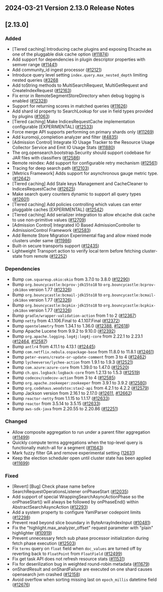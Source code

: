 ## 2024-03-21 Version 2.13.0 Release Notes

## [2.13.0]
### Added
- [Tiered caching] Introducing cache plugins and exposing Ehcache as one of the pluggable disk cache option ([#11874](https://github.com/opensearch-project/OpenSearch/pull/11874))
- Add support for dependencies in plugin descriptor properties with semver range ([#11441](https://github.com/opensearch-project/OpenSearch/pull/11441))
- Add community_id ingest processor ([#12121](https://github.com/opensearch-project/OpenSearch/pull/12121))
- Introduce query level setting `index.query.max_nested_depth` limiting nested queries ([#3268](https://github.com/opensearch-project/OpenSearch/issues/3268)
- Add toString methods to MultiSearchRequest, MultiGetRequest and CreateIndexRequest ([#12163](https://github.com/opensearch-project/OpenSearch/pull/12163))
- Fix error in RemoteSegmentStoreDirectory when debug logging is enabled ([#12328](https://github.com/opensearch-project/OpenSearch/pull/12328))
- Support for returning scores in matched queries ([#11626](https://github.com/opensearch-project/OpenSearch/pull/11626))
- Add shard id property to SearchLookup for use in field types provided by plugins ([#1063](https://github.com/opensearch-project/OpenSearch/pull/1063))
- [Tiered caching] Make IndicesRequestCache implementation configurable [EXPERIMENTAL] ([#12533](https://github.com/opensearch-project/OpenSearch/pull/12533))
- Force merge API supports performing on primary shards only ([#11269](https://github.com/opensearch-project/OpenSearch/pull/11269))
- Add kuromoji_completion analyzer and filter ([#4835](https://github.com/opensearch-project/OpenSearch/issues/4835))
- [Admission Control] Integrate IO Usage Tracker to the Resource Usage Collector Service and Emit IO Usage Stats ([#11880](https://github.com/opensearch-project/OpenSearch/pull/11880))
- The org.opensearch.bootstrap.Security should support codebase for JAR files with classifiers ([#12586](https://github.com/opensearch-project/OpenSearch/issues/12586))
- Remote reindex: Add support for configurable retry mechanism ([#12561](https://github.com/opensearch-project/OpenSearch/pull/12561))
- Tracing for deep search path ([#12103](https://github.com/opensearch-project/OpenSearch/pull/12103))
- [Metrics Framework] Adds support for asynchronous gauge metric type. ([#12642](https://github.com/opensearch-project/OpenSearch/issues/12642))
- [Tiered caching] Add Stale keys Management and CacheCleaner to IndicesRequestCache ([#12625](https://github.com/opensearch-project/OpenSearch/pull/12625))
- Make search query counters dynamic to support all query types ([#12601](https://github.com/opensearch-project/OpenSearch/pull/12601))
- [Tiered caching] Add policies controlling which values can enter pluggable caches [EXPERIMENTAL] ([#12542](https://github.com/opensearch-project/OpenSearch/pull/12542))
- [Tiered caching] Add serializer integration to allow ehcache disk cache to use non-primitive values ([#12709](https://github.com/opensearch-project/OpenSearch/pull/12709))
- [Admission Control] Integrated IO Based AdmissionController to AdmissionControl Framework ([#12583](https://github.com/opensearch-project/OpenSearch/pull/12583))
- Add Remote Store Migration Experimental flag and allow mixed mode clusters under same ([#11986](https://github.com/opensearch-project/OpenSearch/pull/11986))
- Built-in secure transports support ([#12435](https://github.com/opensearch-project/OpenSearch/pull/12435))
- Lightweight Transport action to verify local term before fetching cluster-state from remote ([#12252](https://github.com/opensearch-project/OpenSearch/pull/12252/))

### Dependencies
- Bump `com.squareup.okio:okio` from 3.7.0 to 3.8.0 ([#12290](https://github.com/opensearch-project/OpenSearch/pull/12290))
- Bump `org.bouncycastle:bcprov-jdk15to18` to `org.bouncycastle:bcprov-jdk18on` version 1.77 ([#12326](https://github.com/opensearch-project/OpenSearch/pull/12326))
- Bump `org.bouncycastle:bcmail-jdk15to18` to `org.bouncycastle:bcmail-jdk18on` version 1.77 ([#12326](https://github.com/opensearch-project/OpenSearch/pull/12326))
- Bump `org.bouncycastle:bcpkix-jdk15to18` to `org.bouncycastle:bcpkix-jdk18on` version 1.77 ([#12326](https://github.com/opensearch-project/OpenSearch/pull/12326))
- Bump `gradle/wrapper-validation-action` from 1 to 2 ([#12367](https://github.com/opensearch-project/OpenSearch/pull/12367))
- Bump `netty` from 4.1.106.Final to 4.1.107.Final ([#12372](https://github.com/opensearch-project/OpenSearch/pull/12372))
- Bump `opentelemetry` from 1.34.1 to 1.36.0 ([#12388](https://github.com/opensearch-project/OpenSearch/pull/12388), [#12618](https://github.com/opensearch-project/OpenSearch/pull/12618))
- Bump Apache Lucene from 9.9.2 to 9.10.0 ([#12392](https://github.com/opensearch-project/OpenSearch/pull/12392))
- Bump `org.apache.logging.log4j:log4j-core` from 2.22.1 to 2.23.1 ([#12464](https://github.com/opensearch-project/OpenSearch/pull/12464), [#12587](https://github.com/opensearch-project/OpenSearch/pull/12587))
- Bump `antlr4` from 4.11.1 to 4.13.1 ([#12445](https://github.com/opensearch-project/OpenSearch/pull/12445))
- Bump `com.netflix.nebula.ospackage-base` from 11.8.0 to 11.8.1 ([#12461](https://github.com/opensearch-project/OpenSearch/pull/12461))
- Bump `peter-evans/create-or-update-comment` from 3 to 4 ([#12462](https://github.com/opensearch-project/OpenSearch/pull/12462))
- Bump `lycheeverse/lychee-action` from 1.9.1 to 1.9.3 ([#12521](https://github.com/opensearch-project/OpenSearch/pull/12521))
- Bump `com.azure:azure-core` from 1.39.0 to 1.47.0 ([#12520](https://github.com/opensearch-project/OpenSearch/pull/12520))
- Bump `ch.qos.logback:logback-core` from 1.2.13 to 1.5.3 ([#12519](https://github.com/opensearch-project/OpenSearch/pull/12519))
- Bump `codecov/codecov-action` from 3 to 4 ([#12585](https://github.com/opensearch-project/OpenSearch/pull/12585))
- Bump `org.apache.zookeeper:zookeeper` from 3.9.1 to 3.9.2 ([#12580](https://github.com/opensearch-project/OpenSearch/pull/12580))
- Bump `org.codehaus.woodstox:stax2-api` from 4.2.1 to 4.2.2 ([#12579](https://github.com/opensearch-project/OpenSearch/pull/12579))
- Bump Jackson version from 2.16.1 to 2.17.0 ([#12611](https://github.com/opensearch-project/OpenSearch/pull/12611), [#12662](https://github.com/opensearch-project/OpenSearch/pull/12662))
- Bump `reactor-netty` from 1.1.15 to 1.1.17 ([#12633](https://github.com/opensearch-project/OpenSearch/pull/12633))
- Bump `reactor` from 3.5.14 to 3.5.15 ([#12633](https://github.com/opensearch-project/OpenSearch/pull/12633))
- Bump `aws-sdk-java` from 2.20.55 to 2.20.86 ([#12251](https://github.com/opensearch-project/OpenSearch/pull/12251))

### Changed
- Allow composite aggregation to run under a parent filter aggregation ([#11499](https://github.com/opensearch-project/OpenSearch/pull/11499))
- Quickly compute terms aggregations when the top-level query is functionally match-all for a segment ([#11643](https://github.com/opensearch-project/OpenSearch/pull/11643))
- Mark fuzzy filter GA and remove experimental setting ([12631](https://github.com/opensearch-project/OpenSearch/pull/12631))
- Keep the election scheduler open until cluster state has been applied ([#11699](https://github.com/opensearch-project/OpenSearch/pull/11699))

### Fixed
- [Revert] [Bug] Check phase name before SearchRequestOperationsListener onPhaseStart ([#12035](https://github.com/opensearch-project/OpenSearch/pull/12035))
- Add support of special WrappingSearchAsyncActionPhase so the onPhaseStart() will always be followed by onPhaseEnd() within AbstractSearchAsyncAction ([#12293](https://github.com/opensearch-project/OpenSearch/pull/12293))
- Add a system property to configure YamlParser codepoint limits ([#12298](https://github.com/opensearch-project/OpenSearch/pull/12298))
- Prevent read beyond slice boundary in ByteArrayIndexInput ([#10481](https://github.com/opensearch-project/OpenSearch/issues/10481))
- Fix the "highlight.max_analyzer_offset" request parameter with "plain" highlighter ([#10919](https://github.com/opensearch-project/OpenSearch/pull/10919))
- Prevent unnecessary fetch sub phase processor initialization during fetch phase execution ([#12503](https://github.com/opensearch-project/OpenSearch/pull/12503))
- Fix `terms` query on `float` field when `doc_values` are turned off by reverting back to `FloatPoint` from `FloatField` ([#12499](https://github.com/opensearch-project/OpenSearch/pull/12499))
- Fix get task API does not refresh resource stats ([#11531](https://github.com/opensearch-project/OpenSearch/pull/11531))
- Fix for deserilization bug in weighted round-robin metadata ([#11679](https://github.com/opensearch-project/OpenSearch/pull/11679))
- onShardResult and onShardFailure are executed on one shard causes opensearch jvm crashed ([#12158](https://github.com/opensearch-project/OpenSearch/pull/12158))
- Avoid overflow when sorting missing last on `epoch_millis` datetime field ([#12676](https://github.com/opensearch-project/OpenSearch/pull/12676))
